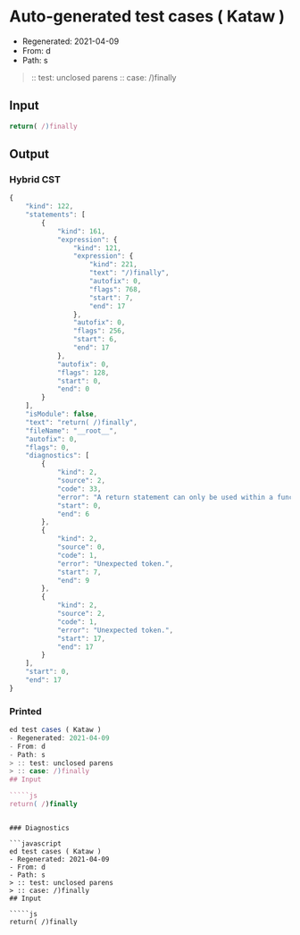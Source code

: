 # Auto-generated test cases ( Kataw )
- Regenerated: 2021-04-09
- From: d
- Path: s
> :: test: unclosed parens
> :: case: /)finally
## Input

`````js
return( /)finally
`````

## Output

### Hybrid CST

```javascript
{
    "kind": 122,
    "statements": [
        {
            "kind": 161,
            "expression": {
                "kind": 121,
                "expression": {
                    "kind": 221,
                    "text": "/)finally",
                    "autofix": 0,
                    "flags": 768,
                    "start": 7,
                    "end": 17
                },
                "autofix": 0,
                "flags": 256,
                "start": 6,
                "end": 17
            },
            "autofix": 0,
            "flags": 128,
            "start": 0,
            "end": 0
        }
    ],
    "isModule": false,
    "text": "return( /)finally",
    "fileName": "__root__",
    "autofix": 0,
    "flags": 0,
    "diagnostics": [
        {
            "kind": 2,
            "source": 2,
            "code": 33,
            "error": "A return statement can only be used within a function_body",
            "start": 0,
            "end": 6
        },
        {
            "kind": 2,
            "source": 0,
            "code": 1,
            "error": "Unexpected token.",
            "start": 7,
            "end": 9
        },
        {
            "kind": 2,
            "source": 2,
            "code": 1,
            "error": "Unexpected token.",
            "start": 17,
            "end": 17
        }
    ],
    "start": 0,
    "end": 17
}
```

### Printed

```javascript
ed test cases ( Kataw )
- Regenerated: 2021-04-09
- From: d
- Path: s
> :: test: unclosed parens
> :: case: /)finally
## Input

`````js
return( /)finally
`````
```

### Diagnostics

```javascript
ed test cases ( Kataw )
- Regenerated: 2021-04-09
- From: d
- Path: s
> :: test: unclosed parens
> :: case: /)finally
## Input

`````js
return( /)finally
`````
```

